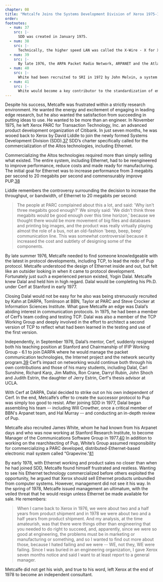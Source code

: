 ```yaml
---
chapter: 08
title: "Metcalfe Joins the Systems Development Division of Xerox 1975-1978"
order: 
footnotes:
  - num: 37
    src: |- 
      SDD was created in January 1975.
  - num: 38
    src: |- 
      Technically, the higher speed LAN was called the X-Wire - X for Xerox. It would, however, become the higher performance Ethernet and the X-Wire naming would be abandoned.
  - num: 39
    src: |- 
      By late 1976, the ARPA Packet Radio Network, ARPANET and the Atlantic Packet Satellite Network were connected together using two gateways between the Packet Radio Network and ARPANET and three gateways between the ARPANET and the Packet Satellite Network. The gateways, the store-and-forward packet switches that enable the networks to be interconnected, signaled the emergence of a new class of devices performing internetworking.
  - num: 40
    src: |- 
      White had been recruited to SRI in 1972 by John Melvin, a system programmer whom he had met at NWG meetings. Jon Postel, who joined SRI after receiving his PhD. from UCLA and, after a brief detour through MITRE in Washington D.C., worked with White. (During this entire period, Postel retained responsibility for the Request For Comment's (RFC’s); facilitated by his work at SRI, the Network Information Center (NIC), and repository of all on-line RFC's.) White and Postel worked on a family of protocols that would allow computer procedures to span multiple networks. 
  - num: 41
    src: |-  
      White would become a key contributor to the standardization of email with ISO.
---
```


Despite his success, Metcalfe was frustrated within a strictly research environment. He wanted the energy and excitement of engaging in leading edge research, but he also wanted the satisfaction from succeeding in putting ideas to use. He wanted to be more than an engineer. In November 1975, he left Xerox PARC for Transaction Technology, Inc. an advanced product development organization of Citibank. In just seven months, he was wooed back to Xerox by David Liddle to join the newly formed Systems Development Division (SDD).<a name="fnloc37" href="#fn37">37</a> SDD’s charter specifically called for the commercialization of the Altos technologies, including Ethernet.

Commercializing the Altos technologies required more than simply selling what existed. The entire system, including Ethernet, had to be reengineered to improve performance, reduce costs and made ready for manufacturing. The initial goal for Ethernet was to increase performance from 3 megabits per second to 20 megabits per second and commensurably improve PUP.<a name="fnloc38" href="#fn38">38</a>

Liddle remembers the controversy surrounding the decision to increase the throughput, or bandwidth, of Ethernet to 20 megabits per second:

>The people at PARC complained about this a lot, and said: 'Why isn't three megabits good enough?' We simply said: 'We didn't think three megabits would be good enough over this time horizon,' because we thought there would be more movement of big files and databases and printing big images, and the product was really virtually playing almost the role of a bus, not an old-fashion 'beep, beep, beep' communication line. This was somewhat controversial because it increased the cost and subtlety of designing some of the components.

By late summer 1976, Metcalfe needed to find someone knowledgeable with the latest in protocol developments, including TCP, to lead the redo of Pup protocol. Metcalfe understood the design of Ethernet inside and out, but felt like an outsider looking in when it came to protocol development. Fortunately just such a experienced person existed, Yogin Dalal. Metcalfe knew Dalal and held him in high regard. Dalal would be completing his Ph.D. under Cerf at Stanford in early 1977.

Closing Dalal would not be easy for he also was being strenuously recruited by Kahn at DARPA, Tomlinson at BBN, Taylor at PARC and Steve Crocker at Information Sciences Institute. What gave Metcalfe an edge was Dalal’s abiding interest in communication protocols. In 1975, he had been a member of Cerf’s team coding and testing TCP. Dalal was also a member of the TCP Working Group and deeply involved in the effort to architect a second version of TCP to reflect what had been learned in the testing and use of the first version.

Independently, in September 1976, Dalal’s mentor, Cerf, suddenly resigned both his teaching position at Stanford and Chairmanship of IFIP Working Group - 6.1 to join DARPA where he would manage the packet communication technologies, the Internet project and the network security program.<a name="fnloc39" href="#fn39">39</a> Cerf’s impact on networking would continue both through his own contributions and those of his many students, including Dalal, Carl Sunshine, Richard Karp, Jim Mathis, Ron Crane, Darryl Rubin, John Shoch and Judith Estrin, the daughter of Jerry Estrin, Cerf's thesis advisor at UCLA.

With Cerf at DARPA, Dalal decided to strike out on his own independent of Cerf. In the end, Metcalfe’s offer to create the successor protocol to Pup was simply too good to resist. After joining SDD in 1977, Dalal began assembling his team -- including Will Crowther, once a critical member of BBN's Arpanet team, and Hal Murray -- and conducting an in-depth review of Pup.

Metcalfe also recruited James White, whom he had known from his Arpanet days and who was now working at Stanford Research Institute, to become Manager of the Communications Software Group in 1977.<a name="fnloc40" href="#fn40">40</a> In addition to working on the rearchitecting of Pup, White’s Group assumed responsibility for commercializing a PARC developed, distributed-Ethernet-based electronic mail system called “Grapevine.”<a name="fnloc41" href="#fn41">41</a>

By early 1978, with Ethernet working and product sales no closer than when he had joined SDD, Metcalfe found himself frustrated and restless. Wanting to see his Ethernet technology commercialized before others exploited the opportunity, he argued that Xerox should sell Ethernet products unbundled from computer systems. However, management did not see it his way. In the spring of 1978, Metcalfe issued management an ultimatum, with the veiled threat that he would resign unless Ethernet be made available for sale. He remembers:

>When I came back to Xerox in 1976, we were about two and a half years from product shipment and in 1978 we were about two and a half years from product shipment. And my analysis, at the time amateurish, was that there were things other than engineering that you needed to do right to succeed, and, apparently, since we were so good at engineering, the problems must be in marketing or manufacturing or something, and so I wanted to find out more about those, because I hated failing and we were -- WE, not they, WE were failing. Since I was buried in an engineering organization, I gave Xerox seven months notice and said I want to at least report to a general manager.

Metcalfe did not get his wish, and true to his word, left Xerox at the end of 1978 to become an independent consultant.
